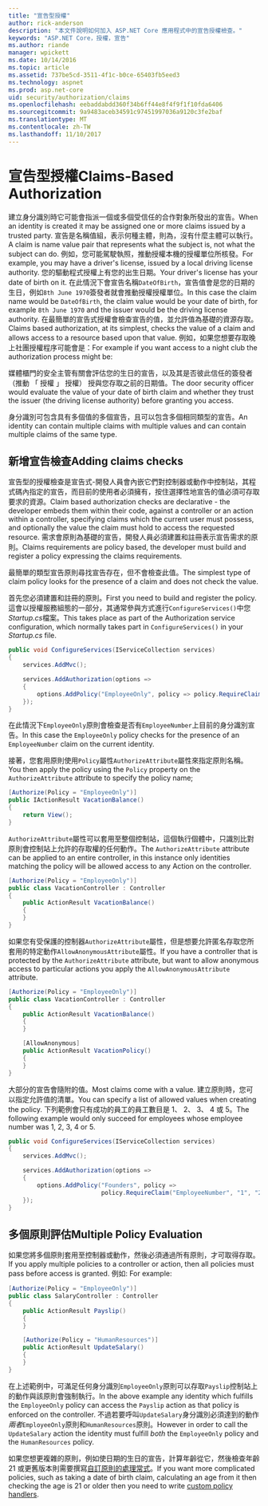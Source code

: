 ```yaml
---
title: "宣告型授權"
author: rick-anderson
description: "本文件說明如何加入 ASP.NET Core 應用程式中的宣告授權檢查。"
keywords: "ASP.NET Core，授權，宣告"
ms.author: riande
manager: wpickett
ms.date: 10/14/2016
ms.topic: article
ms.assetid: 737be5cd-3511-4f1c-b0ce-65403fb5eed3
ms.technology: aspnet
ms.prod: asp.net-core
uid: security/authorization/claims
ms.openlocfilehash: eebaddabdd360f34b6ff44e8f4f9f1f10fda6406
ms.sourcegitcommit: 9a9483aceb34591c97451997036a9120c3fe2baf
ms.translationtype: MT
ms.contentlocale: zh-TW
ms.lasthandoff: 11/10/2017
---
```

# <a name="claims-based-authorization"></a><span data-ttu-id="93fa7-104">宣告型授權</span><span class="sxs-lookup"><span data-stu-id="93fa7-104">Claims-Based Authorization</span></span>

<a name="security-authorization-claims-based"></a>

<span data-ttu-id="93fa7-105">建立身分識別時它可能會指派一個或多個受信任的合作對象所發出的宣告。</span><span class="sxs-lookup"><span data-stu-id="93fa7-105">When an identity is created it may be assigned one or more claims issued by a trusted party.</span></span> <span data-ttu-id="93fa7-106">宣告是名稱值組，表示何種主體，則為，沒有什麼主體可以執行。</span><span class="sxs-lookup"><span data-stu-id="93fa7-106">A claim is name value pair that represents what the subject is, not what the subject can do.</span></span> <span data-ttu-id="93fa7-107">例如，您可能駕駛執照，推動授權本機的授權單位所核發。</span><span class="sxs-lookup"><span data-stu-id="93fa7-107">For example, you may have a driver's license, issued by a local driving license authority.</span></span> <span data-ttu-id="93fa7-108">您的驅動程式授權上有您的出生日期。</span><span class="sxs-lookup"><span data-stu-id="93fa7-108">Your driver's license has your date of birth on it.</span></span> <span data-ttu-id="93fa7-109">在此情況下會宣告名稱`DateOfBirth`，宣告值會是您的日期的生日，例如`8th June 1970`簽發者就會推動授權授權單位。</span><span class="sxs-lookup"><span data-stu-id="93fa7-109">In this case the claim name would be `DateOfBirth`, the claim value would be your date of birth, for example `8th June 1970` and the issuer would be the driving license authority.</span></span> <span data-ttu-id="93fa7-110">在最簡單的宣告式授權會檢查宣告的值，並允許值為基礎的資源存取。</span><span class="sxs-lookup"><span data-stu-id="93fa7-110">Claims based authorization, at its simplest, checks the value of a claim and allows access to a resource based upon that value.</span></span> <span data-ttu-id="93fa7-111">例如，如果您想要存取晚上社團授權程序可能會是：</span><span class="sxs-lookup"><span data-stu-id="93fa7-111">For example if you want access to a night club the authorization process might be:</span></span>

<span data-ttu-id="93fa7-112">媒體櫃門的安全主管有關會評估您的生日的宣告，以及其是否彼此信任的簽發者 （推動 「 授權 」 授權） 授與您存取之前的日期值。</span><span class="sxs-lookup"><span data-stu-id="93fa7-112">The door security officer would evaluate the value of your date of birth claim and whether they trust the issuer (the driving license authority) before granting you access.</span></span>

<span data-ttu-id="93fa7-113">身分識別可包含具有多個值的多個宣告，且可以包含多個相同類型的宣告。</span><span class="sxs-lookup"><span data-stu-id="93fa7-113">An identity can contain multiple claims with multiple values and can contain multiple claims of the same type.</span></span>

## <a name="adding-claims-checks"></a><span data-ttu-id="93fa7-114">新增宣告檢查</span><span class="sxs-lookup"><span data-stu-id="93fa7-114">Adding claims checks</span></span>

<span data-ttu-id="93fa7-115">宣告型的授權檢查是宣告式-開發人員會內嵌它們對控制器或動作中控制站，其程式碼內指定的宣告，而目前的使用者必須擁有，按住選擇性地宣告的值必須可存取要求的資源。</span><span class="sxs-lookup"><span data-stu-id="93fa7-115">Claim based authorization checks are declarative - the developer embeds them within their code, against a controller or an action within a controller, specifying claims which the current user must possess, and optionally the value the claim must hold to access the requested resource.</span></span> <span data-ttu-id="93fa7-116">需求會原則為基礎的宣告，開發人員必須建置和註冊表示宣告需求的原則。</span><span class="sxs-lookup"><span data-stu-id="93fa7-116">Claims requirements are policy based, the developer must build and register a policy expressing the claims requirements.</span></span>

<span data-ttu-id="93fa7-117">最簡單的類型宣告原則尋找宣告存在，但不會檢查此值。</span><span class="sxs-lookup"><span data-stu-id="93fa7-117">The simplest type of claim policy looks for the presence of a claim and does not check the value.</span></span>

<span data-ttu-id="93fa7-118">首先您必須建置和註冊的原則。</span><span class="sxs-lookup"><span data-stu-id="93fa7-118">First you need to build and register the policy.</span></span> <span data-ttu-id="93fa7-119">這會以授權服務組態的一部分，其通常參與方式進行`ConfigureServices()`中您*Startup.cs*檔案。</span><span class="sxs-lookup"><span data-stu-id="93fa7-119">This takes place as part of the Authorization service configuration, which normally takes part in `ConfigureServices()` in your *Startup.cs* file.</span></span>

```csharp
public void ConfigureServices(IServiceCollection services)
{
    services.AddMvc();

    services.AddAuthorization(options =>
    {
        options.AddPolicy("EmployeeOnly", policy => policy.RequireClaim("EmployeeNumber"));
    });
}
```

<span data-ttu-id="93fa7-120">在此情況下`EmployeeOnly`原則會檢查是否有`EmployeeNumber`上目前的身分識別宣告。</span><span class="sxs-lookup"><span data-stu-id="93fa7-120">In this case the `EmployeeOnly` policy checks for the presence of an `EmployeeNumber` claim on the current identity.</span></span>

<span data-ttu-id="93fa7-121">接著，您套用原則使用`Policy`屬性`AuthorizeAttribute`屬性來指定原則名稱。</span><span class="sxs-lookup"><span data-stu-id="93fa7-121">You then apply the policy using the `Policy` property on the `AuthorizeAttribute` attribute to specify the policy name;</span></span>

```csharp
[Authorize(Policy = "EmployeeOnly")]
public IActionResult VacationBalance()
{
    return View();
}
```

<span data-ttu-id="93fa7-122">`AuthorizeAttribute`屬性可以套用至整個控制站，這個執行個體中，只識別比對原則會控制站上允許的存取權的任何動作。</span><span class="sxs-lookup"><span data-stu-id="93fa7-122">The `AuthorizeAttribute` attribute can be applied to an entire controller, in this instance only identities matching the policy will be allowed access to any Action on the controller.</span></span>

```csharp
[Authorize(Policy = "EmployeeOnly")]
public class VacationController : Controller
{
    public ActionResult VacationBalance()
    {
    }
}
```

<span data-ttu-id="93fa7-123">如果您有受保護的控制器`AuthorizeAttribute`屬性，但是想要允許匿名存取您所套用的特定動作`AllowAnonymousAttribute`屬性。</span><span class="sxs-lookup"><span data-stu-id="93fa7-123">If you have a controller that is protected by the `AuthorizeAttribute` attribute, but want to allow anonymous access to particular actions you apply the `AllowAnonymousAttribute` attribute.</span></span>

```csharp
[Authorize(Policy = "EmployeeOnly")]
public class VacationController : Controller
{
    public ActionResult VacationBalance()
    {
    }

    [AllowAnonymous]
    public ActionResult VacationPolicy()
    {
    }
}
```

<span data-ttu-id="93fa7-124">大部分的宣告會隨附的值。</span><span class="sxs-lookup"><span data-stu-id="93fa7-124">Most claims come with a value.</span></span> <span data-ttu-id="93fa7-125">建立原則時，您可以指定允許值的清單。</span><span class="sxs-lookup"><span data-stu-id="93fa7-125">You can specify a list of allowed values when creating the policy.</span></span> <span data-ttu-id="93fa7-126">下列範例會只有成功的員工的員工數目是 1、 2、 3、 4 或 5。</span><span class="sxs-lookup"><span data-stu-id="93fa7-126">The following example would only succeed for employees whose employee number was 1, 2, 3, 4 or 5.</span></span>

```csharp
public void ConfigureServices(IServiceCollection services)
{
    services.AddMvc();

    services.AddAuthorization(options =>
    {
        options.AddPolicy("Founders", policy =>
                          policy.RequireClaim("EmployeeNumber", "1", "2", "3", "4", "5"));
    });
}
```

## <a name="multiple-policy-evaluation"></a><span data-ttu-id="93fa7-127">多個原則評估</span><span class="sxs-lookup"><span data-stu-id="93fa7-127">Multiple Policy Evaluation</span></span>

<span data-ttu-id="93fa7-128">如果您將多個原則套用至控制器或動作，然後必須通過所有原則，才可取得存取。</span><span class="sxs-lookup"><span data-stu-id="93fa7-128">If you apply multiple policies to a controller or action, then all policies must pass before access is granted.</span></span> <span data-ttu-id="93fa7-129">例如: </span><span class="sxs-lookup"><span data-stu-id="93fa7-129">For example:</span></span>

```csharp
[Authorize(Policy = "EmployeeOnly")]
public class SalaryController : Controller
{
    public ActionResult Payslip()
    {
    }

    [Authorize(Policy = "HumanResources")]
    public ActionResult UpdateSalary()
    {
    }
}
```

<span data-ttu-id="93fa7-130">在上述範例中，可滿足任何身分識別`EmployeeOnly`原則可以存取`Payslip`控制站上的動作與該原則會強制執行。</span><span class="sxs-lookup"><span data-stu-id="93fa7-130">In the above example any identity which fulfills the `EmployeeOnly` policy can access the `Payslip` action as that policy is enforced on the controller.</span></span> <span data-ttu-id="93fa7-131">不過若要呼叫`UpdateSalary`身分識別必須達到的動作*兩者*`EmployeeOnly`原則和`HumanResources`原則。</span><span class="sxs-lookup"><span data-stu-id="93fa7-131">However in order to call the `UpdateSalary` action the identity must fulfill *both* the `EmployeeOnly` policy and the `HumanResources` policy.</span></span>

<span data-ttu-id="93fa7-132">如果您想更複雜的原則，例如使日期的生日的宣告，計算年齡從它，然後檢查年齡 21 或更舊版本則需要撰寫[自訂原則的處理常式](policies.md)。</span><span class="sxs-lookup"><span data-stu-id="93fa7-132">If you want more complicated policies, such as taking a date of birth claim, calculating an age from it then checking the age is 21 or older then you need to write [custom policy handlers](policies.md).</span></span>
